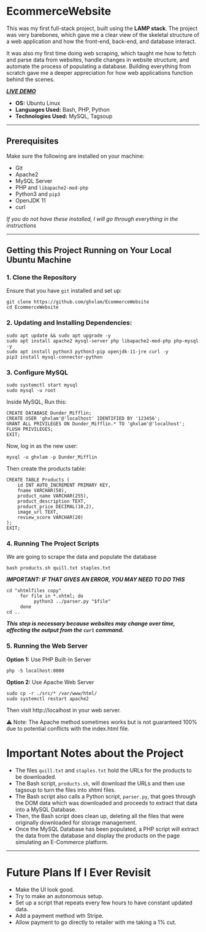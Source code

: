 # EcommerceWebsite

This was my first full-stack project, built using the **LAMP stack**. The project was very barebones, which gave me a clear view of the skeletal structure of a web application and how the front-end, back-end, and database interact. 

It was also my first time doing web scraping, which taught me how to fetch and parse data from websites, handle changes in website structure, and automate the process of populating a database. Building everything from scratch gave me a deeper appreciation for how web applications function behind the scenes.

[***LIVE DEMO***](https://i.imgur.com/ZXzjOqt.gif)

- **OS:** Ubuntu Linux  
- **Languages Used:** Bash, PHP, Python  
- **Technologies Used:** MySQL, Tagsoup  

---

## Prerequisites

Make sure the following are installed on your machine:

- Git
- Apache2
- MySQL Server
- PHP and `libapache2-mod-php`
- Python3 and `pip3`
- OpenJDK 11
- curl

*If you do not have these installed, I will go through everything in the instructions*

---

## Getting this Project Running on Your Local Ubuntu Machine

### 1. Clone the Repository
Ensure that you have `git` installed and set up:

```
git clone https://github.com/ghxlam/EcommerceWebsite
cd EcommerceWebsite
```
### 2. Updating and Installing Dependencies:
```
sudo apt update && sudo apt upgrade -y
sudo apt install apache2 mysql-server php libapache2-mod-php php-mysql -y
sudo apt install python3 python3-pip openjdk-11-jre curl -y
pip3 install mysql-connector-python
```
### 3. Configure MySQL
```
sudo systemctl start mysql
sudo mysql -u root
```
Inside MySQL, Run this:      
```
CREATE DATABASE Dunder_Mifflin;
CREATE USER 'ghxlam'@'localhost' IDENTIFIED BY '123456';
GRANT ALL PRIVILEGES ON Dunder_Mifflin.* TO 'ghxlam'@'localhost';
FLUSH PRIVILEGES;
EXIT;
```
Now, log in as the new user:
```
mysql -u ghxlam -p Dunder_Mifflin
```
Then create the products table:
```
CREATE TABLE Products (
    id INT AUTO_INCREMENT PRIMARY KEY,
    fname VARCHAR(50),
    product_name VARCHAR(255),
    product_description TEXT,
    product_price DECIMAL(10,2),
    image_url TEXT,
    review_score VARCHAR(20)
);
EXIT;
```

### 4. Running The Project Scripts
We are going to scrape the data and populate the database
```
bash products.sh quill.txt staples.txt
```
***IMPORTANT: IF THAT GIVES AN ERROR, YOU MAY NEED TO DO THIS***
```
cd "xhtmlfiles copy"
     for file in *.xhtml; do
          python3 ../parser.py "$file"
     done
cd ..
```
***This step is necessary because websites may change over time, affecting the output from the `curl` command.***

### 5. Running the Web Server
**Option 1:** Use PHP Built-In Server
```
php -S localhost:8000
```
**Option 2:** Use Apache Web Server
```
sudo cp -r ./src/* /var/www/html/
sudo systemctl restart apache2
```
Then visit http://localhost in your web server.

⚠️ Note: The Apache method sometimes works but is not guaranteed 100% due to potential conflicts with the index.html file.


# Important Notes about the Project
- The files `quill.txt` and `staples.txt` hold the URLs for the products to be downloaded.
- The Bash script, `products.sh`, will download the URLs and then use tagsoup to turn the files into xhtml files.
- The Bash script also calls a Python script, `parser.py`, that goes through the DOM data which was downloaded and proceeds to extract that data into a MySQL Database.
- Then, the Bash script does clean up, deleting all the files that were originally downloaded for storage management.
- Once the MySQL Database has been populated, a PHP script will extract the data from the database and display the products on the page simulating an E-Commerce platform.

---

# Future Plans If I Ever Revisit
- Make the UI look good.
- Try to make an autonomous setup.
- Set up a script that repeats every few hours to have constant updated data.
- Add a payment method wth Stripe.
- Allow payment to go directly to retailer with me taking a 1% cut.
